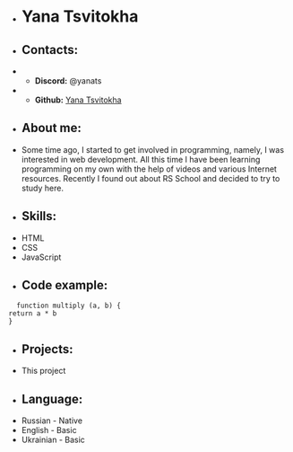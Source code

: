 + #  Yana Tsvitokha
  
+ ## Contacts:
+ - **Discord:** @yanats
+ - **Github:** [Yana Tsvitokha](https://github.com/yanatsvi)

+ ## About me:
+ Some time ago, I started to get involved in programming, namely, I was interested in web development. All this time I have been learning programming on my own with the help of videos and various Internet resources. Recently I found out about RS School and decided to try to study here.

+ ## Skills:
- HTML
- CSS
- JavaScript

+ ## Code example:

```
  function multiply (a, b) {
return a * b
} 
```
+ ## Projects:
+ This project

+ ## Language:
- Russian - Native
- English - Basic
- Ukrainian - Basic
